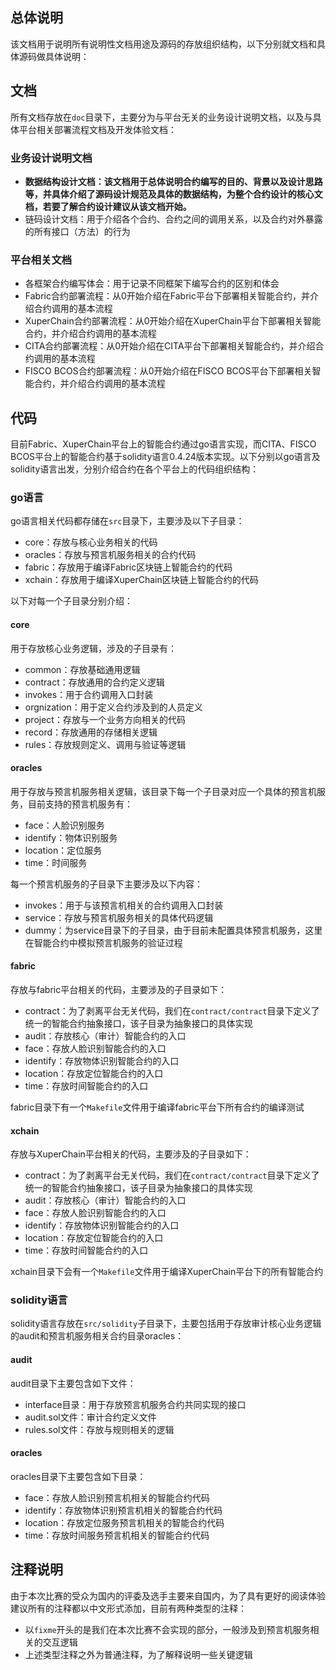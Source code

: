 ## 总体说明

该文档用于说明所有说明性文档用途及源码的存放组织结构，以下分别就文档和具体源码做具体说明：

## 文档

所有文档存放在`doc`目录下，主要分为与平台无关的业务设计说明文档，以及与具体平台相关部署流程文档及开发体验文档：

### 业务设计说明文档

- **数据结构设计文档：该文档用于总体说明合约编写的目的、背景以及设计思路等，并具体介绍了源码设计规范及具体的数据结构，为整个合约设计的核心文档，若要了解合约设计建议从该文档开始。**
- 链码设计文档：用于介绍各个合约、合约之间的调用关系，以及合约对外暴露的所有接口（方法）的行为

### 平台相关文档

- 各框架合约编写体会：用于记录不同框架下编写合约的区别和体会
- Fabric合约部署流程：从0开始介绍在Fabric平台下部署相关智能合约，并介绍合约调用的基本流程
- XuperChain合约部署流程：从0开始介绍在XuperChain平台下部署相关智能合约，并介绍合约调用的基本流程
- CITA合约部署流程：从0开始介绍在CITA平台下部署相关智能合约，并介绍合约调用的基本流程
- FISCO BCOS合约部署流程：从0开始介绍在FISCO BCOS平台下部署相关智能合约，并介绍合约调用的基本流程

## 代码

目前Fabric、XuperChain平台上的智能合约通过go语言实现，而CITA、FISCO BCOS平台上的智能合约基于solidity语言0.4.24版本实现。以下分别以go语言及solidity语言出发，分别介绍合约在各个平台上的代码组织结构：

### go语言

go语言相关代码都存储在`src`目录下，主要涉及以下子目录：

- core：存放与核心业务相关的代码
- oracles：存放与预言机服务相关的合约代码
- fabric：存放用于编译Fabric区块链上智能合约的代码
- xchain：存放用于编译XuperChain区块链上智能合约的代码

以下对每一个子目录分别介绍：

#### core

用于存放核心业务逻辑，涉及的子目录有：

- common：存放基础通用逻辑
- contract：存放通用的合约定义逻辑
- invokes：用于合约调用入口封装
- orgnization：用于定义合约涉及到的人员定义
- project：存放与一个业务方向相关的代码
- record：存放通用的存储相关逻辑
- rules：存放规则定义、调用与验证等逻辑

#### oracles

用于存放与预言机服务相关逻辑，该目录下每一个子目录对应一个具体的预言机服务，目前支持的预言机服务有：

- face：人脸识别服务
- identify：物体识别服务
- location：定位服务
- time：时间服务

每一个预言机服务的子目录下主要涉及以下内容：

- invokes：用于与该预言机相关的合约调用入口封装
- service：存放与预言机服务相关的具体代码逻辑
- dummy：为service目录下的子目录，由于目前未配置具体预言机服务，这里在智能合约中模拟预言机服务的验证过程

#### fabric

存放与fabric平台相关的代码，主要涉及的子目录如下：

- contract：为了剥离平台无关代码，我们在`contract/contract`目录下定义了统一的智能合约抽象接口，该子目录为抽象接口的具体实现
- audit：存放核心（审计）智能合约的入口
- face：存放人脸识别智能合约的入口
- identify：存放物体识别智能合约的入口
- location：存放定位智能合约的入口
- time：存放时间智能合约的入口

fabric目录下有一个`Makefile`文件用于编译fabric平台下所有合约的编译测试

#### xchain

存放与XuperChain平台相关的代码，主要涉及的子目录如下：

- contract：为了剥离平台无关代码，我们在`contract/contract`目录下定义了统一的智能合约抽象接口，该子目录为抽象接口的具体实现
- audit：存放核心（审计）智能合约的入口
- face：存放人脸识别智能合约的入口
- identify：存放物体识别智能合约的入口
- location：存放定位智能合约的入口
- time：存放时间智能合约的入口

xchain目录下会有一个`Makefile`文件用于编译XuperChain平台下的所有智能合约

### solidity语言

solidity语言存放在`src/solidity`子目录下，主要包括用于存放审计核心业务逻辑的audit和预言机服务相关合约目录oracles：

#### audit

audit目录下主要包含如下文件：

- interface目录：用于存放预言机服务合约共同实现的接口
- audit.sol文件：审计合约定义文件
- rules.sol文件：存放与规则相关的逻辑

#### oracles

oracles目录下主要包含如下目录：

- face：存放人脸识别预言机相关的智能合约代码
- identify：存放物体识别预言机相关的智能合约代码
- location：存放定位服务预言机相关的智能合约代码
- time：存放时间服务预言机相关的智能合约代码

## 注释说明

由于本次比赛的受众为国内的评委及选手主要来自国内，为了具有更好的阅读体验建议所有的注释都以中文形式添加，目前有两种类型的注释：

- 以`fixme`开头的是我们在本次比赛不会实现的部分，一般涉及到预言机服务相关的交互逻辑
- 上述类型注释之外为普通注释，为了解释说明一些关键逻辑
